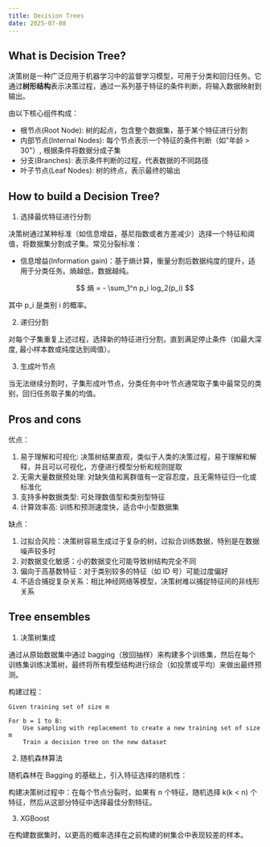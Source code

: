 ```yaml
---
title: Decision Trees
date: 2025-07-08
---
```


## What is Decision Tree?

决策树是一种广泛应用于机器学习中的监督学习模型，可用于分类和回归任务。它通过**树形结构**表示决策过程，通过一系列基于特征的条件判断，将输入数据映射到输出。

由以下核心组件构成：

- 根节点(Root Node): 树的起点，包含整个数据集，基于某个特征进行分割
- 内部节点(Internal Nodes): 每个节点表示一个特征的条件判断（如"年龄 > 30"）, 根据条件将数据分成子集
- 分支(Branches): 表示条件判断的过程，代表数据的不同路径
- 叶子节点(Leaf Nodes): 树的终点，表示最终的输出

## How to build a Decision Tree?

1. 选择最优特征进行分割

决策树通过某种标准（如信息增益，基尼指数或者方差减少）选择一个特征和阈值，将数据集分割成子集。常见分裂标准：

- 信息增益(Information gain)：基于熵计算，衡量分割后数据纯度的提升，适用于分类任务。熵越低，数据越纯。

$$
    熵 = - \sum_1^n p_i log_2(p_i)
$$

其中 p_i 是类别 i 的概率。

2. 递归分割

对每个子集重复上述过程，选择新的特征进行分割，直到满足停止条件（如最大深度, 最小样本数或纯度达到阈值）。

3. 生成叶节点

当无法继续分割时，子集形成叶节点，分类任务中叶节点通常取子集中最常见的类别，回归任务取子集的均值。

## Pros and cons

优点：

1. 易于理解和可视化: 决策树结果直观，类似于人类的决策过程，易于理解和解释，并且可以可视化，方便进行模型分析和规则提取
2. 无需大量数据预处理: 对缺失值和离群值有一定容忍度，且无需特征归一化或标准化
3. 支持多种数据类型: 可处理数值型和类别型特征
4. 计算效率高: 训练和预测速度快，适合中小型数据集

缺点：

1. 过拟合风险：决策树容易生成过于复杂的树，过拟合训练数据，特别是在数据噪声较多时
2. 对数据变化敏感：小的数据变化可能导致树结构完全不同
3. 偏向于高基数特征：对于类别较多的特征（如 ID 号）可能过度偏好
4. 不适合捕捉复杂关系：相比神经网络等模型，决策树难以捕捉特征间的非线形关系

## Tree ensembles

1. 决策树集成

通过从原始数据集中通过 bagging（放回抽样）来构建多个训练集，然后在每个训练集训练决策树，最终将所有模型结构进行综合（如投票或平均）来做出最终预测。

构建过程：

```
Given training set of size m

For b = 1 to B:
    Use sampling with replacement to create a new training set of size m
    Train a decision tree on the new dataset
```

2. 随机森林算法

随机森林在 Bagging 的基础上，引入特征选择的随机性：

构建决策树过程中：在每个节点分裂时，如果有 n 个特征，随机选择 k(k < n) 个特征，然后从这部分特征中选择最佳分割特征。

3. XGBoost

在构建数据集时，以更高的概率选择在之前构建的树集合中表现较差的样本。
